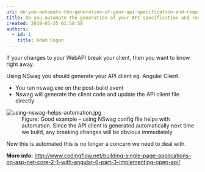 ```yaml
---
uri: do-you-automate-the-generation-of-your-api-specification-and-required-clients
title: Do you automate the generation of your API specification and required clients?
created: 2019-05-25 01:58:58
authors:
  - id: 1
    title: Adam Cogan
---
```





<span class='intro'> <p>If your changes to your WebAPI break your client, then you want to know right away.<br></p><p>Using NSwag you should generate your API client eg. Angular Client.<br></p><ul><li>You run nswag.exe on the post-build event<br></li><li>Nswag will generate the client code and update the API client file directly<br></li></ul> </span>

<dl class="goodImage"><dt>​<img src="/PublishingImages/using-nswag-helps-automation.jpg" alt="using-nswag-helps-automation.jpg" /></dt><dd>Figure&#58; Good example – using NSwag config file helps with automation. Since the API client is generated automatically next time we build, any breaking changes will be obvious immediately<br></dd></dl><p>Now this is automated this is no longer a concern we need to deal with.<br></p><p><b>More info&#58;</b> 
      <a href="http&#58;//www.codingflow.net/building-single-page-applications-on-asp-net-core-2-1-with-angular-6-part-3-implementing-open-api/">http&#58;//www.codingflow.net/building-single-page-applications-on-asp-net-core-2-1-with-angular-6-part-3-implementing-open-api/</a>​</p>


